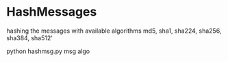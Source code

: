 # HashMessages
hashing the messages with available algorithms md5, sha1, sha224, sha256, sha384, sha512'


python hashmsg.py msg algo
